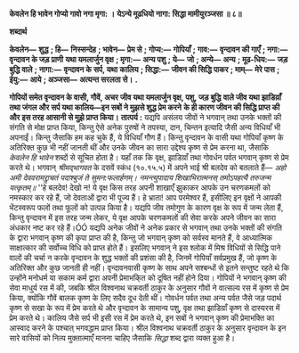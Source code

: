 **केवलेन हि भावेन गोप्यो गावो नगा मृगा: ।** **येऽन्ये मूढधियो नागा: सिद्धा मामीयुरञ्जसा ॥ ८॥** 

**शब्दार्थ** 

**केवलेन—** **शुद्ध** **; हि—** **निस्सन्देह** **; भावेन—** **प्रेम से** **; गोप्य:—** **गोपियाँ** **; गाव:—** **वृन्दावन की गाएँ** **; नगा:—** **वृन्दावन के जड़ प्राणी** **यथा यमलार्जुन वृक्ष** **; मृगा:—** **अन्य पशु** **; ये—** **जो** **; अन्ये—** **अन्य** **; मूढ-धिय:—** **जड़ बुद्धि वाले** **; नागा:—** **वृन्दावन के सर्प, यथा** **कालिय** **; सिद्धा:—** **जीवन की सिद्धि पाकर** **; माम्—** **मेरे पास** **; ईयु:—** **आये** **; अञ्जसा—** **अत्यन्त सरलता से।** **.** 

**गोपियों समेत वृन्दावन के वासी, गौवें, अचर जीव यथा यमलार्जुन वृक्ष, पशु, जड़ बुद्धि** **वाले जीव यथा झाडिय़ाँ तथा जंगल और सर्प यथा कालिय—इन सबों ने मुझसे शुद्ध प्रेम करने** **के ही कारण जीवन की सिद्धि प्राप्त की और इस तरह आसानी से मुझे प्राप्त किया।** **तात्पर्य :** यद्यपि असंलय जीवों ने भगवान् तथा उनके भक्तों की संगति से मोक्ष प्राप्त किया, किन्तु ऐसे अनेक पुरुषों ने तपस्या, दान, चिन्तन इत्यादि जैसी अन्य विधियाँ भी अपनाईं। किन्तु जैसाकि हम कह चुके हैं, ये विधियाँ गौण हैं। किन्तु वृन्दावन के वासी यथा गोपियाँ कृष्ण के अतिरिक्त कुछ भी नहीं जानती थीं और उनके जीवन का सारा उद्देश्य कृष्ण से प्रेम करना था, जैसाकि *केवलेन हि भावेन*  शब्दों से सूचित होता है। यहाँ तक कि वृक्ष, झाडिय़ाँ तथा गोवर्धन पर्वत भगवान् कृष्ण से प्रेम करते थे। भगवान् *श्रीमद्भागवत* के दसवें स्कंध (१०.१५.५) में अपने भाई श्री बलदेव को बतलाते हैं— *अहो अमी देववरामराॢचतं पदाश्बुजं ते सुमन:फलार्हणम्।* *नमन्त्युपादाय शिखाभिरात्मनस् तमोऽपहत्यै तरुजन्म यत्कृतम्॥* ''हे बलदेव! देखो न! ये वृक्ष किस तरह अपनी शाखाएँ झुकाकर आपके उन चरणकमलों को नमस्कार कर रहे हैं, जो देवताओं द्वारा भी पूज्य हैं। हे भ्राता! आप परमेश्वर हैं, इसीलिए इन वृक्षों ने आपकी भेंटस्वरूप फलों तथा फूलों को उत्पन्न किया है। यद्यपि जीव तमोगुण के कारण वृक्ष के रूप में जन्म लेता हैं, किन्तु वृन्दावन में इस तरह जन्म लेकर, ये वृक्ष आपके चरणकमलों की सेवा करके अपने जीवन का सारा अंधकार नष्ट कर रहे हैं।ÓÓ यद्यपि अनेक जीवों ने अनेक प्रकार से भगवान् तथा उनके भक्तों की संगति के द्वारा भगवान् कृष्ण की कृपा प्राप्त की है, किन्तु जो भगवान् कृष्ण को सर्वस्व मानते हैं, वे आध्यात्मिक साक्षात्कार की सर्वोच्च विधि को प्राप्त होते हैं। इसलिए भगवान् ने इस श्लोक में मिश्र विधियों से सिद्धि पाने वालों की चर्चा न करके वृन्दावन के शुद्ध भक्तों की प्रशंसा की है, जिनमें गोपियाँ सर्वप्रमुख हैं, जो कृष्ण के अतिरिक्त और कुछ जानती ही नहीं। वृन्दावनवासी कृष्ण के साथ अपने सश्बन्धों से इतने सन्तुष्ट रहते थे कि उन्होंने मनोधर्म या सकाम कर्म द्वारा अपनी प्रेमाभकि्त को दूषित नहीं होने दिया। गोपियों ने भगवान् कृष्ण की सेवा माधुर्य रस में की, जबकि श्रील विश्वनाथ चक्रवर्ती ठाकुर के अनुसार गौवों ने वात्सल्य रस में कृष्ण से प्रेम किया, क्योंकि गौवें बालक कृष्ण के लिए सदैव दूध देती थीं। गोवर्धन पर्वत तथा अन्य पर्वत जैसे जड़ पदार्थ कृष्ण से सखा के रूप में प्रेम करते थे और वृन्दावन के सामान्य पशु, वृक्ष तथा झाडिय़ाँ कृष्ण से दास्यरस में प्रेम करते थे। कालिय जैसे सर्प भी इसी रस में प्रेम करते थे, इन सबों ने भगवान् कृष्ण की प्रेमाभक्ति का आस्वाद करने के पश्चात् भगवद्धाम प्राप्त किया। श्रील विश्वनाथ चक्रवर्ती ठाकुर के अनुसार वृन्दावन के इन सारे वासियों को नित्य मुक्तात्माएँ मानना चाहिए जैसाकि *सिद्धा* शब्द द्वारा व्यक्त हुआ है।  
